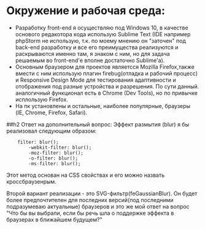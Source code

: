 # Окружение и рабочая среда:
- Разработку front-end  я осуществляю под Windows 10, в качестве основого редакотора кода использую Sublime Text (IDE например phpStorm не использую, т.к. по моему мнению он "заточен" под back-end разработку и все его преимущества реализуются и раскрываются именно там, я знаком с ним, но для задача решаемым во front-end'е вполне достаточно Sublime'а).
- Основным браузером для проектов являетсся Mozilla Firefox,также вмести с ним использую плагин firebug(отладка и рабочий процесс) и Responsive Design Mode для тестирования адаптивности и отображения под разные устройства и разрешения. По сути данный. аналогичный функционал есть в Chrome (Dev Tools), но по привычке исплользую Firefox.
- На пк установлены и остальные, наиболее популярные, браузеры (IE, Chrome, Firefox, Safari).

##h2 Ответ на дополнительный вопрос:
Эффект размытия (blur) я бы реализовал следующим образом:
```
    filter: blur(); 
        -webkit-filter: blur(); 
        -moz-filter: blur();
        -o-filter: blur(); 
        -ms-filter: blur();
```   
Этот метод основан на CSS свойствах и его можно назвать кроссбраузенрым.

Второй вариант реализации - это SVG-фильтр(feGaussianBlur). Он будет более предпочтителен для последних версий(под последними подразумеваю актуальные) браузеров и это же мой ответ на вопрос "Что бы вы выбрали, если бы речь шла о поддержке эффекта в браузерах в ближайшем будущем?"
